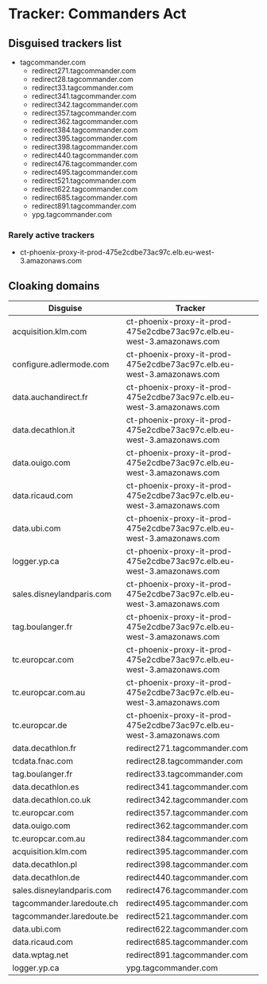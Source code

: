 # Tracker: Commanders Act

## Disguised trackers list

* tagcommander.com
    * redirect271.tagcommander.com
    * redirect28.tagcommander.com
    * redirect33.tagcommander.com
    * redirect341.tagcommander.com
    * redirect342.tagcommander.com
    * redirect357.tagcommander.com
    * redirect362.tagcommander.com
    * redirect384.tagcommander.com
    * redirect395.tagcommander.com
    * redirect398.tagcommander.com
    * redirect440.tagcommander.com
    * redirect476.tagcommander.com
    * redirect495.tagcommander.com
    * redirect521.tagcommander.com
    * redirect622.tagcommander.com
    * redirect685.tagcommander.com
    * redirect891.tagcommander.com
    * ypg.tagcommander.com

### Rarely active trackers

* ct-phoenix-proxy-it-prod-475e2cdbe73ac97c.elb.eu-west-3.amazonaws.com

## Cloaking domains

| Disguise | Tracker |
| ---- | ---- |
| acquisition.klm.com | ct-phoenix-proxy-it-prod-475e2cdbe73ac97c.elb.eu-west-3.amazonaws.com |
| configure.adlermode.com | ct-phoenix-proxy-it-prod-475e2cdbe73ac97c.elb.eu-west-3.amazonaws.com |
| data.auchandirect.fr | ct-phoenix-proxy-it-prod-475e2cdbe73ac97c.elb.eu-west-3.amazonaws.com |
| data.decathlon.it | ct-phoenix-proxy-it-prod-475e2cdbe73ac97c.elb.eu-west-3.amazonaws.com |
| data.ouigo.com | ct-phoenix-proxy-it-prod-475e2cdbe73ac97c.elb.eu-west-3.amazonaws.com |
| data.ricaud.com | ct-phoenix-proxy-it-prod-475e2cdbe73ac97c.elb.eu-west-3.amazonaws.com |
| data.ubi.com | ct-phoenix-proxy-it-prod-475e2cdbe73ac97c.elb.eu-west-3.amazonaws.com |
| logger.yp.ca | ct-phoenix-proxy-it-prod-475e2cdbe73ac97c.elb.eu-west-3.amazonaws.com |
| sales.disneylandparis.com | ct-phoenix-proxy-it-prod-475e2cdbe73ac97c.elb.eu-west-3.amazonaws.com |
| tag.boulanger.fr | ct-phoenix-proxy-it-prod-475e2cdbe73ac97c.elb.eu-west-3.amazonaws.com |
| tc.europcar.com | ct-phoenix-proxy-it-prod-475e2cdbe73ac97c.elb.eu-west-3.amazonaws.com |
| tc.europcar.com.au | ct-phoenix-proxy-it-prod-475e2cdbe73ac97c.elb.eu-west-3.amazonaws.com |
| tc.europcar.de | ct-phoenix-proxy-it-prod-475e2cdbe73ac97c.elb.eu-west-3.amazonaws.com |
| data.decathlon.fr | redirect271.tagcommander.com |
| tcdata.fnac.com | redirect28.tagcommander.com |
| tag.boulanger.fr | redirect33.tagcommander.com |
| data.decathlon.es | redirect341.tagcommander.com |
| data.decathlon.co.uk | redirect342.tagcommander.com |
| tc.europcar.com | redirect357.tagcommander.com |
| data.ouigo.com | redirect362.tagcommander.com |
| tc.europcar.com.au | redirect384.tagcommander.com |
| acquisition.klm.com | redirect395.tagcommander.com |
| data.decathlon.pl | redirect398.tagcommander.com |
| data.decathlon.de | redirect440.tagcommander.com |
| sales.disneylandparis.com | redirect476.tagcommander.com |
| tagcommander.laredoute.ch | redirect495.tagcommander.com |
| tagcommander.laredoute.be | redirect521.tagcommander.com |
| data.ubi.com | redirect622.tagcommander.com |
| data.ricaud.com | redirect685.tagcommander.com |
| data.wptag.net | redirect891.tagcommander.com |
| logger.yp.ca | ypg.tagcommander.com |